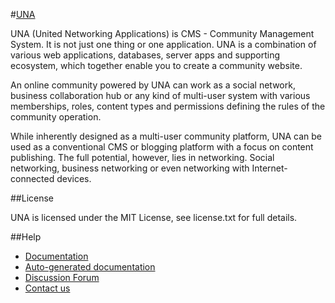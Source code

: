 #[UNA](https://una.io)

UNA (United Networking Applications) is CMS - Community Management System. It is not just one thing or one application. UNA is a combination of various web applications, databases, server apps and supporting ecosystem, which together enable you to create a community website. 

An online community powered by UNA can work as a social network, business collaboration hub or any kind of multi-user system with various memberships, roles, content types and permissions defining the rules of the community operation.  

While inherently designed as a multi-user community platform, UNA can be used as a conventional CMS or blogging platform with a focus on content publishing. The full potential, however, lies in networking. Social networking, business networking or even networking with Internet-connected devices. 

##License

UNA is licensed under the MIT License, see license.txt for full details.

##Help

- [Documentation](https://github.com/unaio/una/wiki)
- [Auto-generated documentation](http://ci.boonex.com/docs)
- [Discussion Forum](https://una.io/page/discussions-home)
- [Contact us](https://una.io/page/contact)
